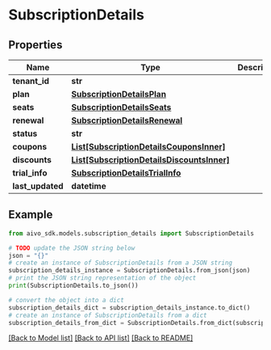 # SubscriptionDetails

## Properties

Name | Type | Description | Notes
------------ | ------------- | ------------- | -------------
**tenant_id** | **str** |  |
**plan** | [**SubscriptionDetailsPlan**](SubscriptionDetailsPlan.md) |  |
**seats** | [**SubscriptionDetailsSeats**](SubscriptionDetailsSeats.md) |  |
**renewal** | [**SubscriptionDetailsRenewal**](SubscriptionDetailsRenewal.md) |  |
**status** | **str** |  |
**coupons** | [**List[SubscriptionDetailsCouponsInner]**](SubscriptionDetailsCouponsInner.md) |  | [optional]
**discounts** | [**List[SubscriptionDetailsDiscountsInner]**](SubscriptionDetailsDiscountsInner.md) |  | [optional]
**trial_info** | [**SubscriptionDetailsTrialInfo**](SubscriptionDetailsTrialInfo.md) |  | [optional]
**last_updated** | **datetime** |  |

## Example

```python
from aivo_sdk.models.subscription_details import SubscriptionDetails

# TODO update the JSON string below
json = "{}"
# create an instance of SubscriptionDetails from a JSON string
subscription_details_instance = SubscriptionDetails.from_json(json)
# print the JSON string representation of the object
print(SubscriptionDetails.to_json())

# convert the object into a dict
subscription_details_dict = subscription_details_instance.to_dict()
# create an instance of SubscriptionDetails from a dict
subscription_details_from_dict = SubscriptionDetails.from_dict(subscription_details_dict)
```

[[Back to Model list]](../README.md#documentation-for-models) [[Back to API list]](../README.md#documentation-for-api-endpoints) [[Back to README]](../README.md)
